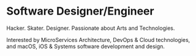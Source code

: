 # Software Designer/Engineer

Hacker. Skater. Designer. Passionate about Arts and Technologies.

Interested by MicroServices Architecture, DevOps & Cloud technologies, and macOS, iOS & Systems software development and design.

<!--
**AtlasRW/AtlasRW** is a ✨ _special_ ✨ repository because its `README.md` (this file) appears on your GitHub profile.

Here are some ideas to get you started:

- 🔭 I’m currently working on ...
- 🌱 I’m currently learning ...
- 👯 I’m looking to collaborate on ...
- 🤔 I’m looking for help with ...
- 💬 Ask me about ...
- 📫 How to reach me: ...
- 😄 Pronouns: ...
- ⚡ Fun fact: ...
-->
